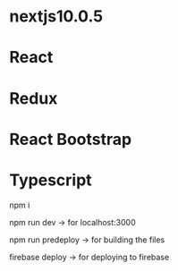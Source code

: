 # nextjs10.0.5
# React
# Redux
# React Bootstrap
# Typescript

npm i

npm run dev -> for localhost:3000


npm run predeploy -> for building the files 

firebase deploy -> for deploying to firebase
